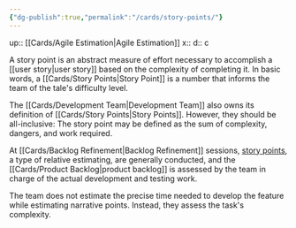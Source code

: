 ```yaml
---
{"dg-publish":true,"permalink":"/cards/story-points/"}
---
```


up:: [[Cards/Agile Estimation\|Agile Estimation]] 
x:: 
d:: c

A story point is an abstract measure of effort necessary to accomplish a [[user story\|user story]] based on the complexity of completing it. In basic words, a [[Cards/Story Points\|Story Point]] is a number that informs the team of the tale's difficulty level. 

The [[Cards/Development Team\|Development Team]] also owns its definition of [[Cards/Story Points\|Story Points]]. However, they should be all-inclusive: The story point may be defined as the sum of complexity, dangers, and work required.

At [[Cards/Backlog Refinement\|Backlog Refinement]] sessions, [story points](https://chpokify.com/save-sprint-planning-time), a type of relative estimating, are generally conducted, and the [[Cards/Product Backlog\|product backlog]] is assessed by the team in charge of the actual development and testing work.

The team does not estimate the precise time needed to develop the feature while estimating narrative points. Instead, they assess the task's complexity. 



